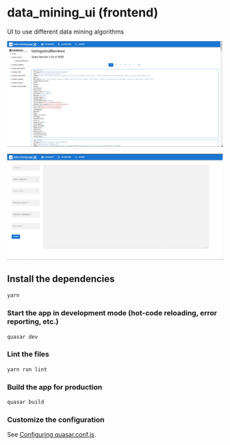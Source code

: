 # data_mining_ui (frontend)

UI to use different data mining algorithms

![database-view](./img/database-view.png?raw=true)

![apriori-view](./img/apriori-view.png?raw=true)

## Install the dependencies
```bash
yarn
```

### Start the app in development mode (hot-code reloading, error reporting, etc.)
```bash
quasar dev
```

### Lint the files
```bash
yarn run lint
```

### Build the app for production
```bash
quasar build
```

### Customize the configuration
See [Configuring quasar.conf.js](https://v2.quasar.dev/quasar-cli/quasar-conf-js).
